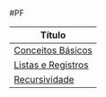 #PF 



 |Título                                          |
| ----------------------------------------------- |
| [Conceitos Básicos](Conceitos%20Básicos.md)     |
| [Listas e Registros](Listas%20e%20Registros.md) |
| [Recursividade](Recursividade.md)               |


